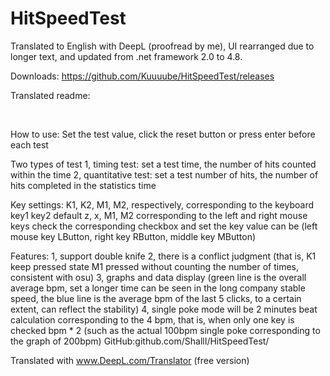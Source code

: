 # HitSpeedTest

Translated to English with DeepL (proofread by me), UI rearranged due to longer text, and updated from .net framework 2.0 to 4.8. 

Downloads: https://github.com/Kuuuube/HitSpeedTest/releases

Translated readme:

<br>

How to use: Set the test value, click the reset button or press enter before each test

Two types of test 1, timing test: set a test time, the number of hits counted within the time 2, quantitative test: set a test number of hits, the number of hits completed in the statistics time

Key settings: K1, K2, M1, M2, respectively, corresponding to the keyboard key1 key2 default z, x, M1, M2 corresponding to the left and right mouse keys check the corresponding checkbox and set the key value can be (left mouse key LButton, right key RButton, middle key MButton)

Features: 1, support double knife 2, there is a conflict judgment (that is, K1 keep pressed state M1 pressed without counting the number of times, consistent with osu) 3, graphs and data display (green line is the overall average bpm, set a longer time can be seen in the long company stable speed, the blue line is the average bpm of the last 5 clicks, to a certain extent, can reflect the stability) 4, single poke mode will be 2 minutes beat calculation corresponding to the 4 bpm, that is, when only one key is checked bpm * 2 (such as the actual 100bpm single poke corresponding to the graph of 200bpm) GitHub:github.com/ShallI/HitSpeedTest/

Translated with www.DeepL.com/Translator (free version)